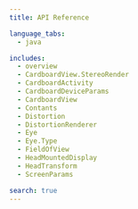 ```yaml
---
title: API Reference

language_tabs:
  - java

includes:
  - overview
  - CardboardView.StereoRender
  - CardboardActivity
  - CardboardDeviceParams
  - CardboardView
  - Contants
  - Distortion
  - DistortionRenderer
  - Eye
  - Eye.Type
  - FieldOfView
  - HeadMountedDisplay
  - HeadTransform
  - ScreenParams

search: true
---
```

